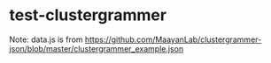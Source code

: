 # test-clustergrammer

Note: data.js is from https://github.com/MaayanLab/clustergrammer-json/blob/master/clustergrammer_example.json
